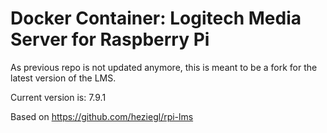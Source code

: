# Docker Container: Logitech Media Server for Raspberry Pi

As previous repo is not updated anymore, this is meant to be a fork for the latest version of the LMS.

Current version is: 7.9.1

Based on https://github.com/heziegl/rpi-lms

